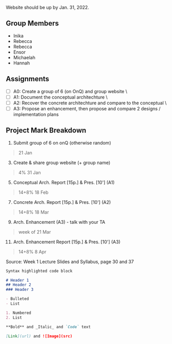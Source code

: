 Website should be up by Jan. 31, 2022. 

## Group Members
- Inika
- Rebecca
- Rebecca
- Ensor
- Michaelah
- Hannah

## Assignments
- [ ]  A0: Create a group of 6 (on OnQ) and group website \
- [ ]  A1: Document the conceptual architechture \
- [ ]  A2: Recover the concrete architechture and compare to the conceptual \
- [ ]  A3: Propose an enhancement, then propose and compare 2 designs / implementation plans

## Project Mark Breakdown
1. Submit group of 6 on onQ (otherwise random)                           
> 21 Jan 
3. Create & share group website (+ group name)                  
> 4%  31 Jan 
5. Conceptual Arch. Report [15p.] & Pres. [10'] (A1)         
> 14+8%  18 Feb 
7. Concrete Arch. Report [15p.] & Pres. [10'] (A2)           
> 14+8%  18 Mar 
9. Arch. Enhancement (A3) - talk with your TA                    
> week of 21 Mar 
11. Arch. Enhancement Report [15p.] & Pres. [10'] (A3)         
> 14+8%  8 Apr

Source: Week 1 Lecture Slides and Syllabus, page 30 and 37


```markdown
Syntax highlighted code block

# Header 1
## Header 2
### Header 3

- Bulleted
- List

1. Numbered
2. List

**Bold** and _Italic_ and `Code` text

[Link](url) and ![Image](src)
```



